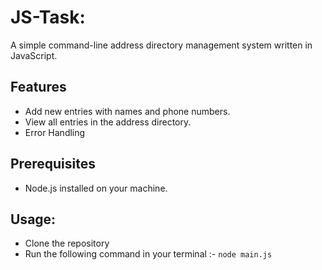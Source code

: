 # JS-Task:
A simple command-line address directory management system written in JavaScript.

## Features
- Add new entries with names and phone numbers.
- View all entries in the address directory.
- Error Handling
## Prerequisites
- Node.js installed on your machine.

## Usage:
- Clone the repository
- Run the following command in your terminal :-
  `node main.js`
